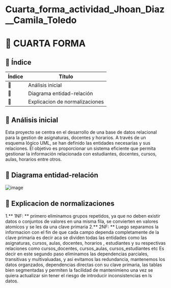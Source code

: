 # Cuarta_forma_actividad_Jhoan_Diaz__Camila_Toledo
# 📁 CUARTA FORMA 

## 🔗 Índice

| Índice | Título |
| --- | --- |
| 📍 | Análisis inicial |
| 🤝 | Diagrama entidad-relación |
| 🧩 | Explicacion de normalizaciones |

## 📍 Análisis inicial
Esta proyecto se centra en el desarrollo de una base de datos relacional para la gestion de asignaturas, docentes y horarios. 
A través de un esquema lógico UML, se han definido las entidades necesarias y sus relaciones. 
El objetivo es proporcionar un sistema eficiente que permita gestionar la información relacionada con estudiantes, docentes, cursos, aulas, horarios entre otros.

## 🤝 Diagrama entidad-relación 
![image](https://github.com/user-attachments/assets/c33ecfe2-7845-4ff0-9866-93994c4345b5)



## 🧩 Explicacion de normalizaciones

1.** 1NF: ** primero eliminamos grupos repetidos, ya que no deben existir datos o conjuntos de valores en una misma fila, se convierten en valores atomicos y se les da una clave primaria
2.** 2NF: ** Luego separamos la informacion con el fin de que cada campo dependa completamente de la clave primaria es decir aca se dividen todas las entidades como las asignaturas, cursos, aulas, docentes, horarios , estudiantes y su respectivas relaciones como cursos_docentes, cursos_aulas, cursos_estudiantes etc
Es decir en este segundo paso eliminamos las dependencias parciales, transitivas y multivaluadas, y asi evitamos las redundancia, mantenemos los datos organzados, dependencias directas con su clave primaria, las tablas bien segmentadas y permiten la facilidad de mantenimieno una vez se quiera actualizar sin tener el riesgo de introducir inconsistencias en ls datos.
